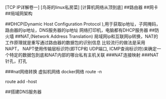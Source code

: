 [TCP IP详解卷一]
[鸟哥的linux私房菜]
[计算机网络从顶到底]
##路由器
##网卡
##局域网架构

##DHCP(Dynamic Host Configuration Protocol ),用于获取ip地址，子网掩码，路由器的ip地址，DNS服务器的ip地址
网络打印机，电脑都有DHCP服务器
##防火墙
##NAT,(Network Address Translation)
局域网ip和互联网ip转换，NAT的工作原理就是重写通过路由器的数据包的识别信息
比较流行的做法是采用NAPT， NAPT使用传输层标识符(即TCP和 UDP端口, ICMP查询标识符)来确定一个特定的数据包到底和NAT内部的哪台私有主机关联
###NAT连接映射
###NAT针孔，打孔

###nat网络转换
虚拟机网络
docker网络
route -n

route add -host 

##搭建DNS服务器

